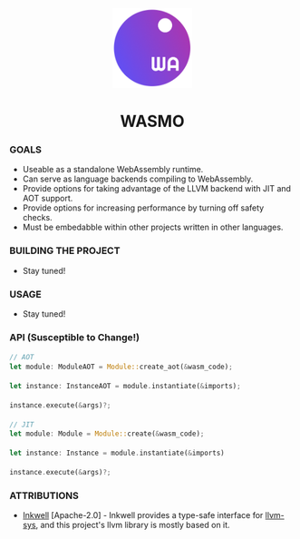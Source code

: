 <div align="center">
    <a href="#" target="_blank">
        <img src="media/wasmo.png" alt="Wasabi Logo" width="140" height="140"></img>
    </a>
</div>


<h1 align="center">WASMO</h1>

### GOALS
- Useable as a standalone WebAssembly runtime.
- Can serve as language backends compiling to WebAssembly.
- Provide options for taking advantage of the LLVM backend with JIT and AOT support.
- Provide options for increasing performance by turning off safety checks.
- Must be embedabble within other projects written in other languages.

### BUILDING THE PROJECT
- Stay tuned!

### USAGE
- Stay tuned!

### API (Susceptible to Change!)
```rust
// AOT
let module: ModuleAOT = Module::create_aot(&wasm_code);

let instance: InstanceAOT = module.instantiate(&imports);

instance.execute(&args)?;

// JIT
let module: Module = Module::create(&wasm_code);

let instance: Instance = module.instantiate(&imports)

instance.execute(&args)?;
```

### ATTRIBUTIONS
- [Inkwell](https://github.com/TheDan64/inkwell) [Apache-2.0] - Inkwell provides a type-safe interface for [llvm-sys](https://bitbucket.org/tari/llvm-sys.rs), and this project's llvm library is mostly based on it.
